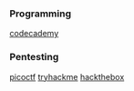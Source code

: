### Programming
[codecademy](https://www.codecademy.com/)

### Pentesting
[picoctf](https://picoctf.org/)
[tryhackme](https://tryhackme.com/)
[hackthebox](https://www.hackthebox.com/)
